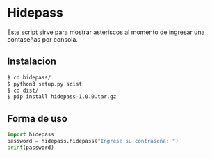 # Hidepass
Este script sirve para mostrar asteriscos al momento de ingresar una contaseñas por consola.

## Instalacion
```sh
$ cd hidepass/
$ python3 setup.py sdist
$ cd dist/
$ pip install hidepass-1.0.0.tar.gz
```
## Forma de uso
```python 
import hidepass
password = hidepass.hidepass("Ingrese su contraseña: ")
print(password)
```